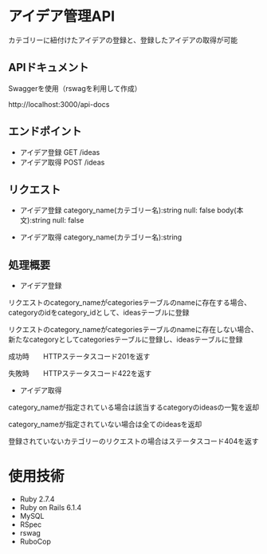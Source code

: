 # アイデア管理API
カテゴリーに紐付けたアイデアの登録と、登録したアイデアの取得が可能

## APIドキュメント
Swaggerを使用（rswagを利用して作成）

http://localhost:3000/api-docs

## エンドポイント
- アイデア登録
GET  /ideas
- アイデア取得
POST /ideas

## リクエスト
- アイデア登録
category_name(カテゴリー名):string null: false
body(本文):string null: false

- アイデア取得
category_name(カテゴリー名):string

## 処理概要
- アイデア登録

リクエストのcategory_nameがcategoriesテーブルのnameに存在する場合、categoryのidをcategory_idとして、ideasテーブルに登録

リクエストのcategory_nameがcategoriesテーブルのnameに存在しない場合、新たなcategoryとしてcategoriesテーブルに登録し、ideasテーブルに登録

成功時　　HTTPステータスコード201を返す

失敗時　　HTTPステータスコード422を返す

- アイデア取得

category_nameが指定されている場合は該当するcategoryのideasの一覧を返却

category_nameが指定されていない場合は全てのideasを返却

登録されていないカテゴリーのリクエストの場合はステータスコード404を返す


# 使用技術
- Ruby 2.7.4
- Ruby on Rails 6.1.4
- MySQL
- RSpec
- rswag
- RuboCop
